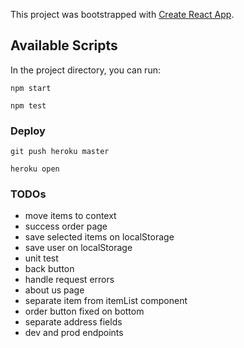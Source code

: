 This project was bootstrapped with [Create React App](https://github.com/facebook/create-react-app).

## Available Scripts

In the project directory, you can run:

`npm start`

`npm test`

### Deploy

`git push heroku master`

`heroku open`

### TODOs

- move items to context
- success order page
- save selected items on localStorage
- save user on localStorage
- unit test
- back button
- handle request errors
- about us page
- separate item from itemList component
- order button fixed on bottom
- separate address fields
- dev and prod endpoints
